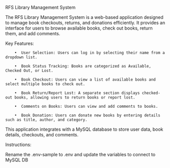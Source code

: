 RFS Library Management System

The RFS Library Management System is a web-based application designed to manage book checkouts, returns, and donations efficiently. It provides an interface for users to browse available books, check out books, return them, and add comments.

Key Features:

        •  User Selection: Users can log in by selecting their name from a dropdown list.
        
        •  Book Status Tracking: Books are categorized as Available, Checked Out, or Lost.
        
        •  Book Checkout: Users can view a list of available books and select multiple books to check out.
        
        •  Book Return/Report Lost: A separate section displays checked-out books, allowing users to return books or report lost.
        
        •  Comments on Books: Users can view and add comments to books.
        
        •  Book Donation: Users can donate new books by entering details such as title, author, and category.

	
This application integrates with a MySQL database to store user data, book details, checkouts, and comments.

Instructions:

Rename the .env-sample to .env and update the variables to connect to MySQL DB
